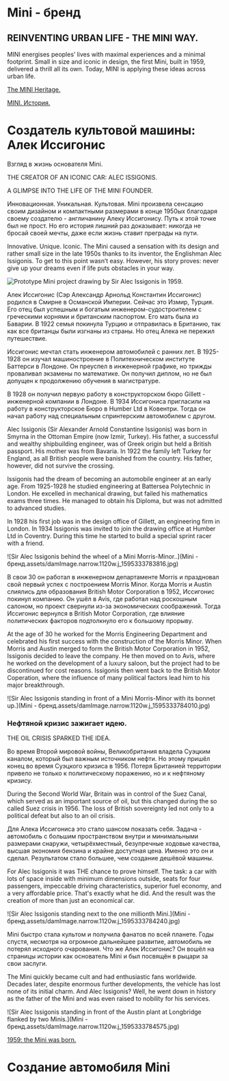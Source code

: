 # Mini - бренд

## REINVENTING URBAN LIFE - THE MINI WAY.

MINI energises peoples’ lives with maximal experiences and a minimal footprint. Small in size and iconic in design, the first Mini, built in 1959, delivered a thrill all its own. Today, MINI is applying these ideas across urban life.

[The MINI Heritage.](https://www.mini.com/en_MS/home/automotive/heritage.html)

[MINI. История.](https://history.mini.ru/)

# Создатель культовой машины: Алек Иссигонис

Взгляд в жизнь основателя Mini.

THE CREATOR OF AN ICONIC CAR: ALEC ISSIGONIS.

A GLIMPSE INTO THE LIFE OF THE MINI FOUNDER.

Инновационная. Уникальная. Культовая. Mini произвела сенсацию своим дизайном и компактными размерами в конце 1950ых благодаря своему создателю - англичанину Алеку Иссигонису. Путь к этой точке был не прост. Но его история лишний раз доказывает: никогда не бросай своей мечты, даже если жизнь ставит преграды на пути.

Innovative. Unique. Iconic. The Mini caused a sensation with its design and rather small size in the late 1950s thanks to its inventor, the Englishman Alec Issigonis. To get to this point wasn’t easy. However, his story proves: never give up your dreams even if life puts obstacles in your way.

![Prototype Mini project drawing by Sir Alec Issigonis in 1959.](https://www.mini.com/en_MS/home/automotive/heritage/the-creator-of-an-iconic-car-alec-issigonis/jcr:content/main/par/product_editorial_130560438/productEditorialPar/editorial_grid_row_531547834/leftPar/image_item/damImage.narrow.1120w.j_1595333783635.jpg)

Алек Иссигонис (Сэр Александр Арнольд Константин Иссигонис) родился в Смирне в Османской Империи. Сейчас это Измир, Турция. Его отец был успешным и богатым инженером-судостроителем с греческими корнями и британским паспортом. Его мать была из Баварии. В 1922 семья покинула Турцию и отправилась в Британию, так как все британцы были изгнаны из страны. Но отец Алека не пережил путешествие.

Иссигонис мечтал стать инженером автомобилей с ранних лет. В 1925-1928 он изучал машиностроение в Политехническом институте Баттерси в Лондоне. Он преуспел в инженерной графике, но трижды проваливал экзамены по математике. Он получил диплом, но не был допущен к продолжению обучения в магистратуре.

В 1928 он получил первую работу в конструкторском бюро Gillett - инженерной компании в Лондоне. В 1934 Иссигониса пригласили на работу в конструкторское Бюро в Humber Ltd в Ковентри. Тогда он начал работу над специальным спринтерским автомобилем с другом.

Alec Issigonis (Sir Alexander Arnold Constantine Issigonis) was born in Smyrna in the Ottoman Empire (now Izmir, Turkey). His father, a successful and wealthy shipbuilding engineer, was of Greek origin but held a British passport. His mother was from Bavaria. In 1922 the family left Turkey for England, as all British people were banished from the country. His father, however, did not survive the crossing.

Issigonis had the dream of becoming an automobile engineer at an early age. From 1925-1928 he studied engineering at Battersea Polytechnic in London. He excelled in mechanical drawing, but failed his mathematics exams three times. He managed to obtain his Diploma, but was not admitted to advanced studies.

In 1928 his first job was in the design office of Gillett, an engineering firm in London. In 1934 Issigonis was invited to join the drawing office at Humber Ltd in Coventry. During this time he started to build a special sprint racer with a friend.  

![Sir Alec Issigonis behind the wheel of a Mini Morris-Minor..](Mini - бренд.assets/damImage.narrow.1120w.j_1595333783816.jpg)

В свои 30 он работал в инженерном департаменте Morris и праздновал свой первый успех с построением Morris Minor. Когда Morris и Austin слиялись для образования British Motor Corporation в 1952, Иссигонис покинул компанию. Он ушёл в Avis, где работал над роскошным салоном, но проект свернули из-за экономических соображений. Тогда Иссигонис вернулся в British Motor Corporation, где влияние политических факторов подтолкнуло его к большому прорыву.

At the age of 30 he worked for the Morris Engineering Department and celebrated his first success with the construction of the Morris Minor. When Morris and Austin merged to form the British Motor Corporation in 1952, Issigonis decided to leave the company. He then moved on to Avis, where he worked on the development of a luxury saloon, but the project had to be discontinued for cost reasons. Issigonis then went back to the British Motor Coperation, where the influence of many political factors lead him to his major breakthrough.

![Sir Alec Issigonis standing in front of a Mini Morris-Minor with its bonnet up.](Mini - бренд.assets/damImage.narrow.1120w.j_1595333784010.jpg)

### Нефтяной кризис зажигает идею.

THE OIL CRISIS SPARKED THE IDEA.

Во время Второй мировой войны, Великобритания владела Суэцким каналом, который был важным источником нефти. Но этому пришёл конец во время Суэцкого кризиса в 1956. Потеря Британией территории привело не только к политическому поражению, но и к нефтяному кризису.

During the Second World War, Britain was in control of the Suez Canal, which served as an important source of oil, but this changed during the so called Suez crisis in 1956. The loss of British sovereignty led not only to a political defeat but also to an oil crisis.

Для Алека Иссигониса это стало шансом показать себя. Задача - автомобиль с большим пространством внутри и минимальными размерами снаружи, четырёхместный, безупречные ходовые качества, высшая экономия бензина и крайне доступная цена. Именно это он и сделал. Результатом стало большее, чем создание дешёвой машины.

For Alec Issigonis it was THE chance to prove himself. The task: a car with lots of space inside with minimum dimensions outside, seats for four passengers, impeccable driving characteristics, superior fuel economy, and a very affordable price. That's exactly what he did. And the result was the creation of more than just an economical car.

![Sir Alec Issigonis standing next to the one millionth Mini.](Mini - бренд.assets/damImage.narrow.1120w.j_1595333784240.jpg)

Mini быстро стала культом и получила фанатов по всей планете. Годы спустя, несмотря на огромное дальнейшее развитие, автомобиль не потерял исходного очарования. Что же Алек Иссигонис? Он вошёл на страницы истории как основатель Mini и был посвящён в рыцари за свои заслуги.

The Mini quickly became cult and had enthusiastic fans worldwide. Decades later, despite enormous further developments, the vehicle has lost none of its initial charm. And Alec Issigonis? Well, he went down in history as the father of the Mini and was even raised to nobility for his services.

![Sir Alec Issigonis standing in front of the Austin plant at Longbridge flanked by two Minis.](Mini - бренд.assets/damImage.narrow.1120w.j_1595333784575.jpg)

[1959: the Mini was born.](https://www.mini.com/en_MS/home/automotive/heritage/1959-the-mini-was-born.html)

# Создание автомобиля Mini

